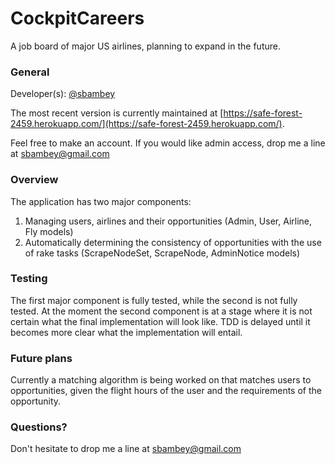 # CockpitCareers

A job board of major US airlines, planning to expand in the future.

### General

Developer(s): [@sbambey](https://github.com/sbambey)

The most recent version is currently maintained at [https://safe-forest-2459.herokuapp.com/](https://safe-forest-2459.herokuapp.com/).

Feel free to make an account. If you would like admin access, drop me a line at <a href="mailto:sbambey@gmail.com">sbambey@gmail.com</a>

### Overview

The application has two major components:

1. Managing users, airlines and their opportunities (Admin, User, Airline, Fly models)
2. Automatically determining the consistency of opportunities with the use of rake tasks (ScrapeNodeSet, ScrapeNode, AdminNotice models)

### Testing

The first major component is fully tested, while the second is not fully tested. At the moment the second component is at a stage where it is not certain what the final implementation will look like. TDD is delayed until it becomes more clear what the implementation will entail.

### Future plans

Currently a matching algorithm is being worked on that matches users to opportunities, given the flight hours of the user and the requirements of the opportunity.

### Questions?

Don't hesitate to drop me a line at <a href="mailto:sbambey@gmail.com">sbambey@gmail.com</a>
